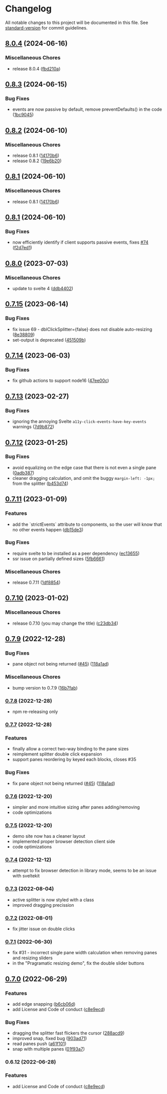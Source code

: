 # Changelog

All notable changes to this project will be documented in this file. See [standard-version](https://github.com/conventional-changelog/standard-version) for commit guidelines.

## [8.0.4](https://github.com/orefalo/svelte-splitpanes/compare/v0.8.3...v8.0.4) (2024-06-16)


### Miscellaneous Chores

* release 8.0.4 ([fbd210a](https://github.com/orefalo/svelte-splitpanes/commit/fbd210a0a598f7c70c98f34fc51d7201fc7288b1))

## [0.8.3](https://github.com/orefalo/svelte-splitpanes/compare/v0.8.2...v0.8.3) (2024-06-15)


### Bug Fixes

* events are now passive by default, remove preventDefaults() in the code ([1bc9045](https://github.com/orefalo/svelte-splitpanes/commit/1bc90455c558e40b174c2270d19ea0e4636d912e))

## [0.8.2](https://github.com/orefalo/svelte-splitpanes/compare/v0.8.1...v0.8.2) (2024-06-10)


### Miscellaneous Chores

* release 0.8.1 ([14170b6](https://github.com/orefalo/svelte-splitpanes/commit/14170b6fe0c842f9016b26d1aaddc91fa3eae061))
* release 0.8.2 ([19e6b20](https://github.com/orefalo/svelte-splitpanes/commit/19e6b207ad8a179d6c9a05c49d07a45c2ebb25c0))

## [0.8.1](https://github.com/orefalo/svelte-splitpanes/compare/v0.8.1...v0.8.1) (2024-06-10)


### Miscellaneous Chores

* release 0.8.1 ([14170b6](https://github.com/orefalo/svelte-splitpanes/commit/14170b6fe0c842f9016b26d1aaddc91fa3eae061))

## [0.8.1](https://github.com/orefalo/svelte-splitpanes/compare/v0.8.0...v0.8.1) (2024-06-10)


### Bug Fixes

* now efficiently identify if client supports passive events, fixes [#74](https://github.com/orefalo/svelte-splitpanes/issues/74) ([f2d7ed1](https://github.com/orefalo/svelte-splitpanes/commit/f2d7ed1da856386287a2065d66c79f9fb63706c3))

## [0.8.0](https://github.com/orefalo/svelte-splitpanes/compare/v0.7.15...v0.8.0) (2023-07-03)


### Miscellaneous Chores

* update to svelte 4 ([ddb4402](https://github.com/orefalo/svelte-splitpanes/commit/ddb44027ef8a15f63ae01dbcdea8c957e4c82662))

## [0.7.15](https://github.com/orefalo/svelte-splitpanes/compare/v0.7.14...v0.7.15) (2023-06-14)


### Bug Fixes

* fix issue 69 - dblClickSplitter={false} does not disable auto-resizing ([8e38809](https://github.com/orefalo/svelte-splitpanes/commit/8e38809b59fb28bbe89816300f3325347e1d6424))
* set-output is deprecated ([451509b](https://github.com/orefalo/svelte-splitpanes/commit/451509b4f83b39de6f0cbc36c8a7dcde9a495796))

## [0.7.14](https://github.com/orefalo/svelte-splitpanes/compare/v0.7.13...v0.7.14) (2023-06-03)


### Bug Fixes

* fix github actions to support node16 ([47ee00c](https://github.com/orefalo/svelte-splitpanes/commit/47ee00c01a9afb55e4ed922123a57be81295e713))

## [0.7.13](https://github.com/orefalo/svelte-splitpanes/compare/v0.7.12...v0.7.13) (2023-02-27)


### Bug Fixes

* ignoring the annoying Svelte `a11y-click-events-have-key-events` warnings ([7d9b872](https://github.com/orefalo/svelte-splitpanes/commit/7d9b872f3fc2848310124e96ed220da7f2ffe934))

## [0.7.12](https://github.com/orefalo/svelte-splitpanes/compare/v0.7.11...v0.7.12) (2023-01-25)


### Bug Fixes

* avoid equalizing on the edge case that there is not even a single pane ([0adb387](https://github.com/orefalo/svelte-splitpanes/commit/0adb38772490d61e84af4eb893af33c1483c4319))
* cleaner dragging calculation, and omit the buggy `margin-left: -1px;` from the splitter ([b453d74](https://github.com/orefalo/svelte-splitpanes/commit/b453d74ee7aff3c4812a3de2f2bbd2372ad597f3))

## [0.7.11](https://github.com/orefalo/svelte-splitpanes/compare/v0.7.10...v0.7.11) (2023-01-09)


### Features

* add the \`strictEvents\` attribute to components, so the user will know that no other events happen ([db15de3](https://github.com/orefalo/svelte-splitpanes/commit/db15de3f79994690e5a259ca78e7b603c0012e2c))


### Bug Fixes

* require svelte to be installed as a peer dependency ([ec13655](https://github.com/orefalo/svelte-splitpanes/commit/ec136552979b37f28f25edb16c62fa19f2928a9c))
* ssr issue on partially defined sizes ([5fb6661](https://github.com/orefalo/svelte-splitpanes/commit/5fb6661b7bd5d1b388a9e4ecd390a528eccce281))


### Miscellaneous Chores

* release 0.7.11 ([1df8854](https://github.com/orefalo/svelte-splitpanes/commit/1df8854bcf66365c39cd04ece32d6a5ce5a92287))

## [0.7.10](https://github.com/orefalo/svelte-splitpanes/compare/v0.7.9...v0.7.10) (2023-01-02)

### Miscellaneous Chores

- release 0.7.10 (you may change the title) ([c23db34](https://github.com/orefalo/svelte-splitpanes/commit/c23db34b446e361bd89a8db694b5682c1303b964))

## [0.7.9](https://github.com/orefalo/svelte-splitpanes/compare/v0.7.3...v0.7.9) (2022-12-28)

### Bug Fixes

- pane object not being returned ([#45](https://github.com/orefalo/svelte-splitpanes/issues/45)) ([118a1ad](https://github.com/orefalo/svelte-splitpanes/commit/118a1ad1a19682feaf7175136bdc6c796fb6a542))

### Miscellaneous Chores

- bump version to 0.7.9 ([16b7fab](https://github.com/orefalo/svelte-splitpanes/commit/16b7fab73cd011b5dba1dcfdd0b00a1f2c8d486d))

### [0.7.8](https://github.com/orefalo/svelte-splitpanes/compare/v0.7.7...v0.7.8) (2022-12-28)

- npm re-releasing only

### [0.7.7](https://github.com/orefalo/svelte-splitpanes/compare/v0.7.4...v0.7.7) (2022-12-28)

### Features

- finally allow a correct two-way binding to the pane sizes
- reimplement splitter double click expansion
- support panes reordering by keyed each blocks, closes #35

### Bug Fixes

- fix pane object not being returned ([#45](https://github.com/orefalo/svelte-splitpanes/issues/45)) ([118a1ad](https://github.com/orefalo/svelte-splitpanes/commit/118a1ad1a19682feaf7175136bdc6c796fb6a542))

### [0.7.6](https://github.com/orefalo/svelte-splitpanes/compare/v0.7.5...v0.7.6) (2022-12-20)

- simpler and more intuitive sizing after panes adding/removing
- code optimizations

### [0.7.5](https://github.com/orefalo/svelte-splitpanes/compare/v0.7.4...v0.7.5) (2022-12-20)

- demo site now has a cleaner layout
- implemented proper browser detection client side
- code optimizations

### [0.7.4](https://github.com/orefalo/svelte-splitpanes/compare/v0.7.3...v0.7.4) (2022-12-12)

- attempt to fix browser detection in library mode, seems to be an issue with sveltekit

### [0.7.3](https://github.com/orefalo/svelte-splitpanes/compare/v0.7.2...v0.7.3) (2022-08-04)

- active splitter is now styled with a class
- improved dragging precission

### [0.7.2](https://github.com/orefalo/svelte-splitpanes/compare/v0.7.1...v0.7.2) (2022-08-01)

- fix jitter issue on double clicks

### [0.7.1](https://github.com/orefalo/svelte-splitpanes/compare/v0.7.0...v0.7.1) (2022-06-30)

- fix #31 - incorrect single pane width calculation when removing panes and resizing sliders
- in the "Pragramatic resizing demo", fix the double slider buttons

## [0.7.0](https://github.com/orefalo/svelte-splitpanes/compare/v0.6.12...v0.7.0) (2022-06-29)

### Features

- add edge snapping ([b6cb06d](https://github.com/orefalo/svelte-splitpanes/commit/b6cb06d94cec4027971322c92a151aee0130d601))
- add License and Code of conduct ([c8e9ecd](https://github.com/BearToCode/svelte-splitpanes/commit/c8e9ecd9809a749df75198456cac4c70b7a88bba))

### Bug Fixes

- dragging the splitter fast flickers the cursor ([288acd9](https://github.com/BearToCode/svelte-splitpanes/commit/288acd92583fc906b9625ee3b66ed9f9ba72af1e))
- improved snap, fixed bug ([903ad71](https://github.com/orefalo/svelte-splitpanes/commit/903ad71b8d64a30b8333661fbb1833cc34e4d526))
- read panes push ([a61f101](https://github.com/orefalo/svelte-splitpanes/commit/a61f101dff9a1cdf216744139ff789ba9a3e75dd))
- snap with multiple panes ([01f93a7](https://github.com/orefalo/svelte-splitpanes/commit/01f93a7a45188f3e0d2d2257d3570db12327c899))

### 0.6.12 (2022-06-28)

### Features

- add License and Code of conduct ([c8e9ecd](https://github.com/orefalo/svelte-splitpanes/commit/c8e9ecd9809a749df75198456cac4c70b7a88bba))
